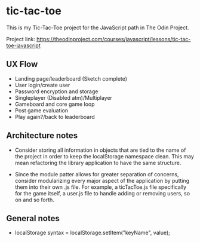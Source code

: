 # tic-tac-toe

This is my Tic-Tac-Toe project for the JavaScript path in The Odin Project.

Project link: https://theodinproject.com/courses/javascript/lessons/tic-tac-toe-javascript

## UX Flow

- Landing page/leaderboard (Sketch complete)
- User login/create user
- Password encryption and storage
- Singleplayer (Disabled atm)/Multiplayer
- Gameboard and core game loop
- Post game evaluation
- Play again?/back to leaderboard

## Architecture notes

- Consider storing all information in objects that are tied to the name of the project in order to keep the localStorage namespace clean. This may mean refactoring the library application to have the same structure.

- Since the module patter allows for greater separation of concerns, consider modularizing every major aspect of the application by putting them into their own .js file. For example, a ticTacToe.js file specifically for the game itself, a user.js file to handle adding or removing users, so on and so forth.

## General notes

- localStorage syntax = localStorage.setItem("keyName", value);

